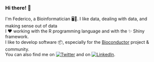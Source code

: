 ### Hi there! 👋

I'm Federico, a Bioinformatician 🖥️:dna:. I like data, dealing with data, and making sense out of data<br>
I :heart: working with the R programming language and with the ✨ Shiny framework.<br>
I like to develop software 📦, especially for the [Bioconductor](https://bioconductor.org/) project & community.<br>
You can also find me on [![Twitter](https://img.shields.io/twitter/url?label=Twitter&logo=twitter&url=https://twitter.com/FedeBioinfo)](https://twitter.com/FedeBioinfo) and on [![LinkedIn](https://img.shields.io/twitter/url?label=LinkedIn&logo=linkedin&url=http://linkedin.com/in/federico-marini)](https://www.linkedin.com/in/federico-marini/).
